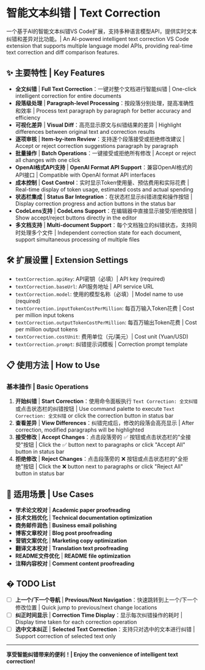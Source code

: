 # 智能文本纠错 | Text Correction

一个基于AI的智能文本纠错VS Code扩展，支持多种语言模型API，提供实时文本纠错和差异对比功能。| An AI-powered intelligent text correction VS Code extension that supports multiple language model APIs, providing real-time text correction and diff comparison features.

## ✨ 主要特性 | Key Features

- **全文纠错** | **Full Text Correction**：一键对整个文档进行智能纠错 | One-click intelligent correction for entire documents
- **段落级处理** | **Paragraph-level Processing**：按段落分别处理，提高准确性和效率 | Process text paragraph by paragraph for better accuracy and efficiency
- **可视化差异** | **Visual Diff**：高亮显示原文与纠错结果的差异 | Highlight differences between original text and correction results
- **逐项审核** | **Item-by-item Review**：支持逐个段落接受或拒绝修改建议 | Accept or reject correction suggestions paragraph by paragraph
- **批量操作** | **Batch Operations**：一键接受或拒绝所有修改 | Accept or reject all changes with one click
- **OpenAI格式API支持** | **OpenAI Format API Support**：兼容OpenAI格式的API接口 | Compatible with OpenAI format API interfaces
- **成本控制** | **Cost Control**：实时显示Token使用量、预估费用和实际花费 | Real-time display of token usage, estimated costs and actual spending
- **状态栏集成** | **Status Bar Integration**：在状态栏显示纠错进度和操作按钮 | Display correction progress and action buttons in the status bar
- **CodeLens支持** | **CodeLens Support**：在编辑器中直接显示接受/拒绝按钮 | Show accept/reject buttons directly in the editor
- **多文档支持** | **Multi-document Support**：每个文档独立的纠错状态，支持同时处理多个文件 | Independent correction state for each document, support simultaneous processing of multiple files

## 🛠️ 扩展设置 | Extension Settings

- `textCorrection.apiKey`: API密钥（必填）| API key (required)
- `textCorrection.baseUrl`: API服务地址 | API service URL
- `textCorrection.model`: 使用的模型名称（必填）| Model name to use (required)
- `textCorrection.inputTokenCostPerMillion`: 每百万输入Token花费 | Cost per million input tokens
- `textCorrection.outputTokenCostPerMillion`: 每百万输出Token花费 | Cost per million output tokens
- `textCorrection.costUnit`: 费用单位（元/美元）| Cost unit (Yuan/USD)
- `textCorrection.prompt`: 纠错提示词模板 | Correction prompt template

## 📋 使用方法 | How to Use

### 基本操作 | Basic Operations
1. **开始纠错** | **Start Correction**：使用命令面板执行 `Text Correction: 全文纠错` 或点击状态栏的纠错按钮 | Use command palette to execute `Text Correction: 全文纠错` or click the correction button in status bar
2. **查看差异** | **View Differences**：纠错完成后，修改的段落会高亮显示 | After correction, modified paragraphs will be highlighted
3. **接受修改** | **Accept Changes**：点击段落旁的 ✅ 按钮或点击状态栏的"全接受"按钮 | Click the ✅ button next to paragraphs or click "Accept All" button in status bar
4. **拒绝修改** | **Reject Changes**：点击段落旁的 ❌ 按钮或点击状态栏的"全拒绝"按钮 | Click the ❌ button next to paragraphs or click "Reject All" button in status bar

## 🎯 适用场景 | Use Cases

- **学术论文校对** | **Academic paper proofreading**
- **技术文档优化** | **Technical documentation optimization**
- **商务邮件润色** | **Business email polishing**
- **博客文章校对** | **Blog post proofreading**
- **营销文案优化** | **Marketing copy optimization**
- **翻译文本校对** | **Translation text proofreading**
- **README文件优化** | **README file optimization**
- **注释内容校对** | **Comment content proofreading**

## � TODO List

- [ ] **上一个/下一个导航** | **Previous/Next Navigation**：快速跳转到上一个/下一个修改位置 | Quick jump to previous/next change locations
- [ ] **纠正时间显示** | **Correction Time Display**：显示每次纠错操作的耗时 | Display time taken for each correction operation
- [ ] **选中文本纠正** | **Selected Text Correction**：支持只对选中的文本进行纠错 | Support correction of selected text only

---

**享受智能纠错带来的便利！| Enjoy the convenience of intelligent text correction!**
